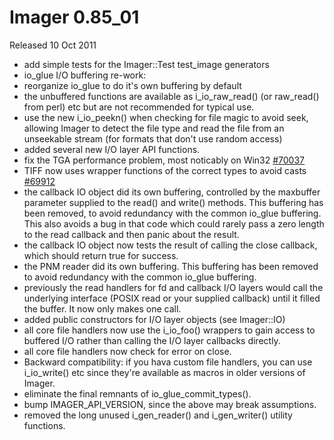 # Imager 0.85_01

Released 10 Oct 2011

- add simple tests for the Imager::Test test_image generators 
- io_glue I/O buffering re-work: 
- reorganize io_glue to do it's own buffering by default 
- the unbuffered functions are available as i_io_raw_read() (or raw_read() from perl) etc but are not recommended for typical use. 
- use the new i_io_peekn() when checking for file magic to avoid seek, allowing Imager to detect the file type and read the file from an unseekable stream (for formats that don't use random access) 
- added several new I/O layer API functions. 
- fix the TGA performance problem, most noticably on Win32 [#70037](https://github.com/tonycoz/imager/isssues/70037) 
- TIFF now uses wrapper functions of the correct types to avoid casts [#69912](https://github.com/tonycoz/imager/isssues/69912) 
- the callback IO object did its own buffering, controlled by the maxbuffer parameter supplied to the read() and write() methods. This buffering has been removed, to avoid redundancy with the common io_glue buffering. This also avoids a bug in that code which could rarely pass a zero length to the read callback and then panic about the result. 
- the callback IO object now tests the result of calling the close callback, which should return true for success. 
- the PNM reader did its own buffering. This buffering has been removed to avoid redundancy with the common io_glue buffering. 
- previously the read handlers for fd and callback I/O layers would call the underlying interface (POSIX read or your supplied callback) until it filled the buffer. It now only makes one call. 
- added public constructors for I/O layer objects (see Imager::IO) 
- all core file handlers now use the i_io_foo() wrappers to gain access to buffered I/O rather than calling the I/O layer callbacks directly. 
- all core file handlers now check for error on close. 
- Backward compatibility: if you hava custom file handlers, you can use i_io_write() etc since they're available as macros in older versions of Imager. 
- eliminate the final remnants of io_glue_commit_types(). 
- bump IMAGER_API_VERSION, since the above may break assumptions. 
- removed the long unused i_gen_reader() and i_gen_writer() utility functions.